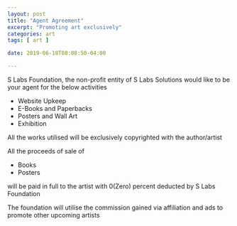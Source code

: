 ```yaml
---
layout: post
title: "Agent Agreement"
excerpt: "Promoting art exclusively"
categories: art
tags: [ art ]

date: 2019-06-18T08:08:50-04:00

---
```


S Labs Foundation, the non-profit entity of S Labs Solutions would like to be your agent for the below activities

* Website Upkeep
* E-Books and Paperbacks
* Posters and Wall Art
* Exhibition

All the works utilised will be exclusively copyrighted with the author/artist


All the proceeds of sale of
* Books
* Posters

will be paid in full to the artist with 0(Zero) percent deducted by S Labs Foundation

The foundation will utilise the commission gained via affiliation and ads to promote other upcoming artists
